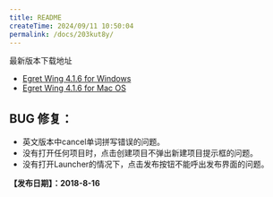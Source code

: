```yaml
---
title: README
createTime: 2024/09/11 10:50:04
permalink: /docs/203kut8y/
---
```


最新版本下载地址

- [Egret Wing 4.1.6 for Windows](http://tool.egret-labs.org/EgretWing/electron/EgretWing-v4.1.6.exe?d=0707)
- [Egret Wing 4.1.6 for Mac OS](http://tool.egret-labs.org/EgretWing/electron/EgretWing-v4.1.6.dmg?d=0707)


## BUG 修复：
- 英文版本中cancel单词拼写错误的问题。
- 没有打开任何项目时，点击创建项目不弹出新建项目提示框的问题。
- 没有打开Launcher的情况下，点击发布按钮不能呼出发布界面的问题。

**【发布日期】：2018-8-16**

